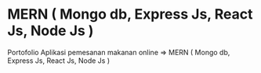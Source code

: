 # MERN ( Mongo db, Express Js, React Js, Node Js )
Portofolio Aplikasi pemesanan makanan online => MERN ( Mongo db, Express Js, React Js, Node Js )
